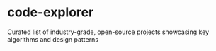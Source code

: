 # code-explorer
Curated list of industry-grade, open-source projects showcasing key algorithms and design patterns
